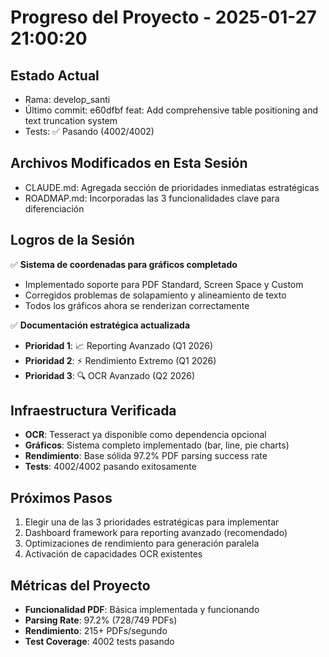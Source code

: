 # Progreso del Proyecto - 2025-01-27 21:00:20

## Estado Actual
- Rama: develop_santi
- Último commit: e60dfbf feat: Add comprehensive table positioning and text truncation system
- Tests: ✅ Pasando (4002/4002)

## Archivos Modificados en Esta Sesión
- CLAUDE.md: Agregada sección de prioridades inmediatas estratégicas
- ROADMAP.md: Incorporadas las 3 funcionalidades clave para diferenciación

## Logros de la Sesión
✅ **Sistema de coordenadas para gráficos completado**
- Implementado soporte para PDF Standard, Screen Space y Custom
- Corregidos problemas de solapamiento y alineamiento de texto
- Todos los gráficos ahora se renderizan correctamente

✅ **Documentación estratégica actualizada**  
- **Prioridad 1**: 📈 Reporting Avanzado (Q1 2026)
- **Prioridad 2**: ⚡ Rendimiento Extremo (Q1 2026)  
- **Prioridad 3**: 🔍 OCR Avanzado (Q2 2026)

## Infraestructura Verificada
- **OCR**: Tesseract ya disponible como dependencia opcional
- **Gráficos**: Sistema completo implementado (bar, line, pie charts)
- **Rendimiento**: Base sólida 97.2% PDF parsing success rate
- **Tests**: 4002/4002 pasando exitosamente

## Próximos Pasos
1. Elegir una de las 3 prioridades estratégicas para implementar
2. Dashboard framework para reporting avanzado (recomendado)
3. Optimizaciones de rendimiento para generación paralela
4. Activación de capacidades OCR existentes

## Métricas del Proyecto
- **Funcionalidad PDF**: Básica implementada y funcionando
- **Parsing Rate**: 97.2% (728/749 PDFs)
- **Rendimiento**: 215+ PDFs/segundo
- **Test Coverage**: 4002 tests pasando
